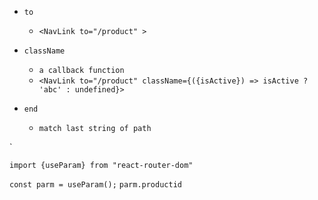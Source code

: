 [NavLink]: `props`

- `to`
  - `<NavLink to="/product" >`
- `className`

  - `a callback function`
  - `<NavLink to="/product" className={({isActive}) => isActive ? 'abc' : undefined}>`

- `end`
  - `match last string of path`

[useParam]: `https://www.localhost.com/products/p123`

<Link to="/product:productid">`

`import {useParam} from "react-router-dom"`

`const parm = useParam();`
`parm.productid`
